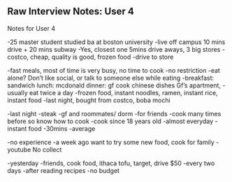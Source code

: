 ## Raw Interview Notes: User 4

Notes for User 4

-25 master student studied ba at boston university
-live off campus 10 mins drive + 20 mins subway
-Yes, closest one 5mins drive aways, 3 big stores
-costco, cheap, quality is good, frozen food
-drive to store

-fast meals, most of time is very busy, no time to cook 
-no restriction
-eat alone? Don’t like social, or talk to someone else while eating
-breakfast: sandwich lunch: mcdonald dinner: gf cook chinese dishes
 Gf’s apartment, 
-usually eat twice a day
-frozen food, instant noodles, ramen, instant rice, instant food
-last night, bought from costco, boba mochi

-last night
-steak
-gf and roommates/ dorm
-for friends
-cook many times before so know how to cook
-cook since 18 years old
-almost everyday 
-instant food
-30mins 
-average

-no experience 
-a week ago want to try some new food, cook for family
-youtube
No collect

-yesterday
-friends, cook food, ithaca tofu, target, drive $50
-every two days
-after reading recipes
-no budget
